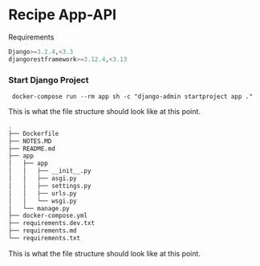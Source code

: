 

# Recipe App-API



Requirements

```py
Django>=3.2.4,<3.3
djangorestframework>=3.12.4,<3.13
```



 ### Start Django Project

```bas
 docker-compose run --rm app sh -c "django-admin startproject app ."
```

This is what the file structure should look like at this point.

```bash
.
├── Dockerfile
├── NOTES.MD
├── README.md
├── app
│   ├── app
│   │   ├── __init__.py
│   │   ├── asgi.py
│   │   ├── settings.py
│   │   ├── urls.py
│   │   └── wsgi.py
│   └── manage.py
├── docker-compose.yml
├── requirements.dev.txt
├── requirements.md
└── requirements.txt
```

This is what the file structure should look like at this point.



## 